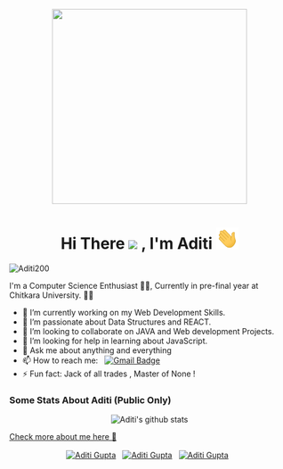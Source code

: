 <!--### Hi there 👋-->

<p align="Center" ><img src="https://camo.githubusercontent.com/3b7c592ede97b6138ffd4b1cc1541c2f3b11fd39/687474703a2f2f33312e6d656469612e74756d626c722e636f6d2f31376665613932306666333665663466356238373764353231366137616164392f74756d626c725f6d6f39786a65387a5a34317163626975666f315f313238302e676966" height="350px" width ="350px"></p>


<h1 align="Center">  Hi There <img src="https://media.giphy.com/media/WUlplcMpOCEmTGBtBW/giphy.gif" width="40px"> , I'm Aditi <img src="https://raw.githubusercontent.com/ABSphreak/ABSphreak/master/gifs/Hi.gif" width="40px" /> </h1>
<p align="left"> <img src="https://komarev.com/ghpvc/?username=Aditi200" alt="Aditi200" /> </p>

I'm a Computer Science Enthusiast  👨‍💻, Currently in pre-final year  at Chitkara University. 👨‍🎓

- 🔭 I’m currently working on my Web Development Skills.  
- 🌱 I’m passionate about Data Structures and REACT. 
- 👯 I’m looking to collaborate on JAVA and Web development Projects.
- 🤔 I’m looking for help in learning about JavaScript. 
- 💬 Ask me about anything and everything 
- 📫 How to reach me: &nbsp;&nbsp;[![Gmail Badge](https://img.shields.io/badge/-Gmail-c14438?style=flat-square&logo=Gmail&logoColor=white&link=mailto:aditigupta02122000@gmail.com)](mailto:aditigupta02122000@gmail.com)
- ⚡ Fun fact: Jack of all trades , Master of None ! 


### Some Stats About Aditi (Public Only)
<p align="center" >
<img alt="Aditi's github stats" src="https://github-readme-stats.vercel.app/api?username=Aditi200&show_icons=true&theme=merko"  > </p>

<a href="https://sourcerer.io/Aditi200">Check more about me here 🌟 </a>

<p align="center">
<a href="https://www.linkedin.com/in/https://www.linkedin.com/in/aditi-gupta-a837081a5/" target="_blank"><img align="center" src="https://cdn.jsdelivr.net/npm/simple-icons@3.1.0/icons/linkedin.svg" alt="Aditi Gupta" height="25" width="25" /></a>&nbsp;&nbsp;
<a href="https://twitter.com/yha pr apna" target="_blank"><img align="center" src="https://cdn.jsdelivr.net/npm/simple-icons@3.0.1/icons/twitter.svg" alt="Aditi Gupta" height="25" width="25" /></a>&nbsp;&nbsp;
<!-- <a href="https://dev.to/raghavbyte" target="_blank"><img align="center" src="https://cdn.jsdelivr.net/npm/simple-icons@3.0.1/icons/dev-dot-to.svg" alt="@raghavbyte" height="25" width="25" /></a> &nbsp;&nbsp; -->
<a href="https://www.instagram.com/https://www.instagram.com/_aditi._.gupta_//" target="_blank"><img align="center" src="https://cdn.jsdelivr.net/npm/simple-icons@3.0.1/icons/instagram.svg" alt="Aditi Gupta" height="25" width="25" /></a>&nbsp;&nbsp;
</p>

